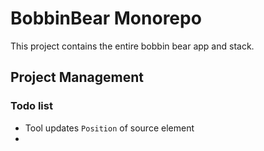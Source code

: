 # BobbinBear Monorepo

This project contains the entire bobbin bear app and stack.

## Project Management

### Todo list

- Tool updates `Position` of source element
- 

